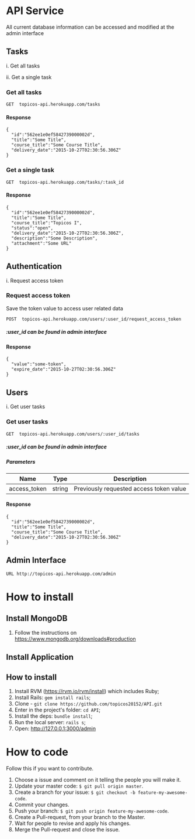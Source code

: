 # API Service


All current database information can be accessed and modified at the admin interface

## Tasks


i. Get all tasks

ii. Get a single task


### Get all tasks

```GET  topicos-api.herokuapp.com/tasks```


#### Response


    {
      "id":"562ee1e0ef5842739000002d",
      "title":"Some Title",
      "course_title":"Some Course Title",       
      "delivery_date":"2015-10-27T02:30:56.306Z"
    }


### Get a single task

```GET  topicos-api.herokuapp.com/tasks/:task_id```


#### Response


    {
      "id":"562ee1e0ef5842739000002d",
      "title":"Some Title",
      "course_title":"Topicos I",
      "status":"open",
      "delivery_date":"2015-10-27T02:30:56.306Z",
      "description":"Some Description",
      "attachment":"Some URL"
    }

## Authentication


i. Request access token

### Request access token

Save the token value to access user related data

```POST  topicos-api.herokuapp.com/users/:user_id/request_access_token```

##### :user_id can be found in admin interface

#### Response


    {
      "value":"some-token",
      "expire_date":"2015-10-27T02:30:56.306Z"
    }

## Users

i. Get user tasks

### Get user tasks

```GET  topicos-api.herokuapp.com/users/:user_id/tasks```

##### :user_id can be found in admin interface

##### Parameters

|      Name      |  Type  |               Description               |
| -------------- | ------ | --------------------------------------- |
| access_token   | string | Previously requested access token value |


#### Response


    {
      "id":"562ee1e0ef5842739000002d",
      "title":"Some Title",
      "course_title":"Some Course Title",       
      "delivery_date":"2015-10-27T02:30:56.306Z"
    }

## Admin Interface

```URL http://topicos-api.herokuapp.com/admin ```


# How to install

## Install MongoDB

1. Follow the instructions on https://www.mongodb.org/downloads#production

## Install Application

## How to install
1. Install RVM (https://rvm.io/rvm/install) which includes Ruby;
2. Install Rails: `gem install rails`;
3. Clone - `git clone https://github.com/topicos20152/API.git`
4. Enter in the project's folder: `cd API`;
3. Install the deps: `bundle install`;
4. Run the local server: `rails s`;
5. Open: http://127.0.0.1:3000/admin

# How to code

Follow this if you want to contribute.

1. Choose a issue and comment on it telling the people you will make it.
2. Update your master code: `$ git pull origin master`.
3. Create a branch for your issue: `$ git checkout -b feature-my-awesome-code`.
4. Commit your changes.
5. Push your branch: `$ git push origin feature-my-awesome-code`.
6. Create a Pull-request, from your branch to the Master.
7. Wait for people to revise and apply his changes.
8. Merge the Pull-request and close the issue.